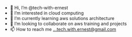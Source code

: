 - 👋 Hi, I’m @tech-with-ernest
- 👀 I’m interested in cloud computing
- 🌱 I’m currently learning aws solutions architecture
- 💞️ I’m looking to collaborate on aws training and projects
- 📫 How to reach me ...tech.with.ernest@gmail.com

<!---
tech-with-ernest/tech-with-ernest is a ✨ special ✨ repository because its `README.md` (this file) appears on your GitHub profile.
You can click the Preview link to take a look at your changes.
--->
